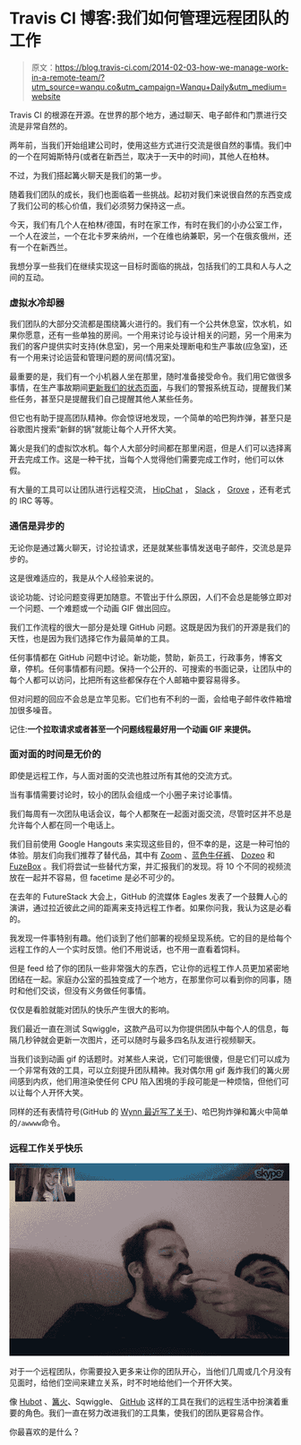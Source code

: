 # Travis CI 博客:我们如何管理远程团队的工作

> 原文：<https://blog.travis-ci.com/2014-02-03-how-we-manage-work-in-a-remote-team/?utm_source=wanqu.co&utm_campaign=Wanqu+Daily&utm_medium=website>

Travis CI 的根源在开源。在世界的那个地方，通过聊天、电子邮件和门票进行交流是非常自然的。

两年前，当我们开始组建公司时，使用这些方式进行交流是很自然的事情。我们中的一个在阿姆斯特丹(或者在新西兰，取决于一天中的时间)，其他人在柏林。

不过，为我们搭起篝火聊天是我们的第一步。

随着我们团队的成长，我们也面临着一些挑战。起初对我们来说很自然的东西变成了我们公司的核心价值，我们必须努力保持这一点。

今天，我们有几个人在柏林/德国，有时在家工作，有时在我们的小办公室工作，一个人在波兰，一个在北卡罗来纳州，一个在维也纳兼职，另一个在俄亥俄州，还有一个在新西兰。

我想分享一些我们在继续实现这一目标时面临的挑战，包括我们的工具和人与人之间的互动。

### 虚拟水冷却器

我们团队的大部分交流都是围绕篝火进行的。我们有一个公共休息室，饮水机，如果你愿意，还有一些单独的房间。一个用来讨论与设计相关的问题，另一个用来为我们的客户提供实时支持(休息室)，另一个用来处理断电和生产事故(应急室)，还有一个用来讨论运营和管理问题的房间(情况室)。

最重要的是，我们有一个小机器人坐在那里，随时准备接受命令。我们用它做很多事情，在生产事故期间[更新我们的状态页面](http://blog.travis-ci.com/2013-07-08-operating-your-site-with-hubot/)，与我们的警报系统互动，提醒我们某些任务，甚至只是提醒我们自己提醒其他人某些任务。

但它也有助于提高团队精神。你会惊讶地发现，一个简单的哈巴狗炸弹，甚至只是谷歌图片搜索“新鲜的锅”就能让每个人开怀大笑。

篝火是我们的虚拟饮水机。每个人大部分时间都在那里闲逛，但是人们可以选择离开去完成工作。这是一种干扰，当每个人觉得他们需要完成工作时，他们可以休假。

有大量的工具可以让团队进行远程交流， [HipChat](http://hipchat.com) ， [Slack](http://slack.com) ， [Grove](http://grove.io) ，还有老式的 IRC 等等。

### 通信是异步的

无论你是通过篝火聊天，讨论拉请求，还是就某些事情发送电子邮件，交流总是异步的。

这是很难适应的，我是从个人经验来说的。

谈论功能、讨论问题变得更加随意。不管出于什么原因，人们不会总是能够立即对一个问题、一个难题或一个动画 GIF 做出回应。

我们工作流程的很大一部分是处理 GitHub 问题。这既是因为我们的开源是我们的天性，也是因为我们选择它作为最简单的工具。

任何事情都在 GitHub 问题中讨论。新功能，赞助，新员工，行政事务，博客文章，停机。任何事情都有问题。保持一个公开的、可搜索的书面记录，让团队中的每个人都可以访问，比把所有这些都保存在个人邮箱中要容易得多。

但对问题的回应不会总是立竿见影。它们也有不利的一面，会给电子邮件收件箱增加很多噪音。

记住:**一个拉取请求或者甚至一个问题线程最好用一个动画 GIF 来提供。**

### 面对面的时间是无价的

即使是远程工作，与人面对面的交流也胜过所有其他的交流方式。

当有事情需要讨论时，较小的团队会组成一个小圈子来讨论事情。

我们每周有一次团队电话会议，每个人都聚在一起面对面交流，尽管时区并不总是允许每个人都在同一个电话上。

我们目前使用 Google Hangouts 来实现这些目的，但不幸的是，这是一种可怕的体验。朋友们向我们推荐了替代品，其中有 [Zoom](http://zoom.us) 、[蓝色牛仔裤](http://bluejeans.com)、 [Dozeo](http://dozeo.com) 和 [FuzeBox](https://www.fuzebox.com/) 。我们将尝试一些替代方案，并汇报我们的发现。将 10 个不同的视频流放在一起并不容易，但 facetime 是必不可少的。

在去年的 FutureStack 大会上，GitHub 的流媒体 Eagles 发表了一个鼓舞人心的演讲，通过拉近彼此之间的距离来支持远程工作者。如果你问我，我认为这是必看的。

我发现一件事特别有趣。他们谈到了他们部署的视频呈现系统。它的目的是给每个远程工作的人一个实时反馈。他们不用说话，也不用一直看着饲料。

但是 feed 给了你的团队一些非常强大的东西，它让你的远程工作人员更加紧密地团结在一起。家庭办公室的孤独变成了一个地方，在那里你可以看到你的同事，随时和他们交谈，但没有义务做任何事情。

仅仅是看脸就能对团队的快乐产生很大的影响。

我们最近一直在测试 Sqwiggle，这款产品可以为你提供团队中每个人的信息，每隔几秒钟就会更新一次图片，还可以随时与最多四名队友进行视频聊天。

当我们谈到动画 gif 的话题时。对某些人来说，它们可能很傻，但是它们可以成为一个非常有效的工具，可以立刻提升团队精神。我对偶尔用 gif 轰炸我们的篝火房间感到内疚，他们用渲染使任何 CPU 陷入困境的手段可能是一种烦恼，但他们可以让每个人开怀大笑。

同样的还有表情符号(GitHub 的 [Wynn 最近写了关于](http://wynnnetherland.com/journal/putting-the-emote-in-remote-work))、哈巴狗炸弹和篝火中简单的`/awwww`命令。

### 远程工作关乎快乐

![](img/3f926cc789eee05a64e04dd6d0878d68.png)

对于一个远程团队，你需要投入更多来让你的团队开心，当他们几周或几个月没有见面时，给他们空间来建立关系，时不时地给他们一个开怀大笑。

像 [Hubot](http://hubot.github.com) 、[篝火](http://campfirenow.com)、Sqwiggle、 [GitHub](http://github.com) 这样的工具在我们的远程生活中扮演着重要的角色。我们一直在努力改进我们的工具集，使我们的团队更容易合作。

你最喜欢的是什么？